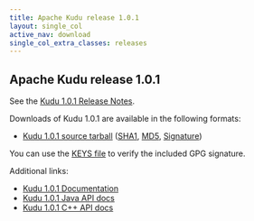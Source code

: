 ```yaml
---
title: Apache Kudu release 1.0.1
layout: single_col
active_nav: download
single_col_extra_classes: releases
---
```


<!--

Licensed to the Apache Software Foundation (ASF) under one
or more contributor license agreements.  See the NOTICE file
distributed with this work for additional information
regarding copyright ownership.  The ASF licenses this file
to you under the Apache License, Version 2.0 (the
"License"); you may not use this file except in compliance
with the License.  You may obtain a copy of the License at

  http://www.apache.org/licenses/LICENSE-2.0

Unless required by applicable law or agreed to in writing,
software distributed under the License is distributed on an
"AS IS" BASIS, WITHOUT WARRANTIES OR CONDITIONS OF ANY
KIND, either express or implied.  See the License for the
specific language governing permissions and limitations
under the License.

-->

## Apache Kudu release 1.0.1

See the [Kudu 1.0.1 Release Notes](docs/release_notes.html).

Downloads of Kudu 1.0.1 are available in the following formats:

* [Kudu 1.0.1 source tarball](http://www.apache.org/closer.cgi?filename=kudu/1.0.1/apache-kudu-1.0.1.tar.gz&action=download)
  ([SHA1](https://www.apache.org/dist/kudu/1.0.1/apache-kudu-1.0.1.tar.gz.sha),
  [MD5](https://www.apache.org/dist/kudu/1.0.1/apache-kudu-1.0.1.tar.gz.md5),
  [Signature](https://www.apache.org/dist/kudu/1.0.1/apache-kudu-1.0.1.tar.gz.asc))

You can use the [KEYS file](https://www.apache.org/dist/kudu/KEYS) to verify the included GPG signature.

Additional links:

* [Kudu 1.0.1 Documentation](docs/)
* [Kudu 1.0.1 Java API docs](apidocs/)
* [Kudu 1.0.1 C++ API docs](cpp-client-api/)
